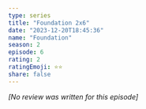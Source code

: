 ```yaml
---
type: series
title: "Foundation 2x6"
date: "2023-12-20T18:45:36"
name: "Foundation"
season: 2
episode: 6
rating: 2
ratingEmoji: ⭐️⭐️
share: false
---
```


_[No review was written for this episode]_
